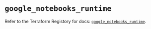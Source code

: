 # `google_notebooks_runtime`

Refer to the Terraform Registory for docs: [`google_notebooks_runtime`](https://registry.terraform.io/providers/hashicorp/google-beta/4.76.0/docs/resources/google_notebooks_runtime).
